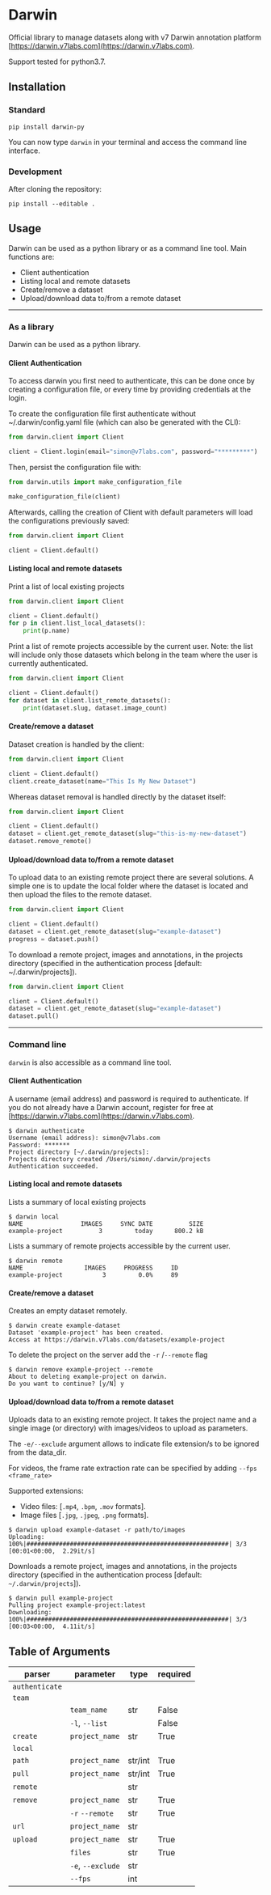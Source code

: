 # Darwin
Official library to manage datasets along with v7 Darwin annotation platform [https://darwin.v7labs.com](https://darwin.v7labs.com).

Support tested for python3.7.

## Installation

### Standard

```
pip install darwin-py
```
You can now type `darwin` in your terminal and access the command line interface.

### Development
After cloning the repository:

```
pip install --editable .
```

## Usage

Darwin can be used as a python library or as a command line tool.
Main functions are:

- Client authentication
- Listing local and remote datasets
- Create/remove a dataset 
- Upload/download data to/from a remote dataset

---

### As a library

Darwin can be used as a python library.

#### Client Authentication 
To access darwin you first need to authenticate, this can be done once by creating a configuration 
file, or every time by providing credentials at the login.

To create the configuration file first authenticate without ~/.darwin/config.yaml file 
(which can also be generated with the CLI):

```python
from darwin.client import Client

client = Client.login(email="simon@v7labs.com", password="*********")
```

Then, persist the configuration file with:

```python
from darwin.utils import make_configuration_file

make_configuration_file(client)   
```

Afterwards, calling the creation of Client with default parameters will load the configurations
previously saved:

```python
from darwin.client import Client

client = Client.default()
```


#### Listing local and remote datasets

Print a list of local existing projects

```python
from darwin.client import Client

client = Client.default()
for p in client.list_local_datasets():
    print(p.name)
```

Print a list of remote projects accessible by the current user.
Note: the list will include only those datasets which belong in the team where the user is currently 
authenticated. 

```python
from darwin.client import Client

client = Client.default()
for dataset in client.list_remote_datasets():
    print(dataset.slug, dataset.image_count)
```


#### Create/remove a dataset 

Dataset creation is handled by the client:

```python
from darwin.client import Client

client = Client.default()
client.create_dataset(name="This Is My New Dataset")
```

Whereas dataset removal is handled directly by the dataset itself:

```python
from darwin.client import Client

client = Client.default()
dataset = client.get_remote_dataset(slug="this-is-my-new-dataset")
dataset.remove_remote()
```


#### Upload/download data to/from a remote dataset

To upload data to an existing remote project there are several solutions.
A simple one is to update the local folder where the dataset is located and then upload the
files to the remote dataset. 

```python
from darwin.client import Client

client = Client.default()
dataset = client.get_remote_dataset(slug="example-dataset")
progress = dataset.push()
```

To download a remote project, images and annotations, in the projects directory 
(specified in the authentication process [default: ~/.darwin/projects]).

```python
from darwin.client import Client

client = Client.default()
dataset = client.get_remote_dataset(slug="example-dataset")
dataset.pull()
```


---

### Command line

`darwin` is also accessible as a command line tool.


#### Client Authentication 

A username (email address) and password is required to authenticate. 
If you do not already have a Darwin account, register for free at [https://darwin.v7labs.com](https://darwin.v7labs.com).
```
$ darwin authenticate
Username (email address): simon@v7labs.com
Password: *******
Project directory [~/.darwin/projects]: 
Projects directory created /Users/simon/.darwin/projects
Authentication succeeded.
```


#### Listing local and remote datasets 

Lists a summary of local existing projects
```
$ darwin local
NAME                IMAGES     SYNC DATE          SIZE
example-project          3         today      800.2 kB
```

Lists a summary of remote projects accessible by the current user.

```
$ darwin remote
NAME                 IMAGES     PROGRESS     ID
example-project           3         0.0%     89
```


#### Create/remove a dataset 

Creates an empty dataset remotely.

```
$ darwin create example-dataset
Dataset 'example-project' has been created.
Access at https://darwin.v7labs.com/datasets/example-project
``` 

To delete the project on the server add the `-r` /`--remote` flag
```
$ darwin remove example-project --remote
About to deleting example-project on darwin.
Do you want to continue? [y/N] y
```


#### Upload/download data to/from a remote dataset 

Uploads data to an existing remote project.
It takes the project name and a single image (or directory) with images/videos to upload as parameters. 

The `-e/--exclude` argument allows to indicate file extension/s to be ignored from the data_dir.

For videos, the frame rate extraction rate can be specified by adding `--fps <frame_rate>`

Supported extensions:
-  Video files: [`.mp4`, `.bpm`, `.mov` formats].
-  Image files [`.jpg`, `.jpeg`, `.png` formats].

```
$ darwin upload example-dataset -r path/to/images
Uploading: 100%|########################################################| 3/3 [00:01<00:00,  2.29it/s]
```

Downloads a remote project, images and annotations, in the projects directory 
(specified in the authentication process [default: `~/.darwin/projects`]).

```
$ darwin pull example-project
Pulling project example-project:latest
Downloading: 100%|########################################################| 3/3 [00:03<00:00,  4.11it/s]
```


## Table of Arguments

| parser          | parameter                | type               | required  |
| --------------- | ------------------------ | -----------------  | --------- |
| `authenticate`  |                          |                    |           |
| `team`          |                          |                    |           |
|                 | `team_name`              | str                | False     |
|                 | `-l`, `--list`           |                    | False     |
| `create`        | `project_name`           | str                | True      |
| `local`         |                          |                    |           |
| `path`          | `project_name`           | str/int            | True      |
| `pull`          | `project_name`           | str/int            | True      |
| `remote`        |                          | str                |           |
| `remove`        | `project_name`           | str                | True      |
|                 | `-r` `--remote`          | str                | True      |
| `url`           | `project_name`           | str                |           |
| `upload`        | `project_name`           | str                | True      |
|                 | `files`                  | str                | True      |
|                 | `-e`, `--exclude`        | str                |           |
|                 | `--fps`                  | int                |           |